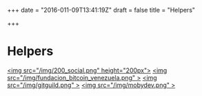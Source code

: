 +++
date = "2016-011-09T13:41:19Z"
draft = false
title = "Helpers"

+++

# Helpers

<a href=http://200social.com><img src="/img/200_social.png" height="200px"\></a>
<a href=http://www.bitcoinvenezuela.org><img src="/img/fundacion_bitcoin_venezuela.png" \></a>
<a href=http://gitguild.com/><img src="/img/gitguild.png" \></a>
<a href=http://mobydev.com/><img src="/img/mobydev.png" \></a>